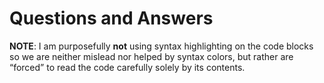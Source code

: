 # Questions and Answers

**NOTE**: I am purposefully **not** using syntax highlighting on the code blocks so we are neither mislead nor helped by syntax colors, but rather are “forced” to read the code carefully solely by its contents.

